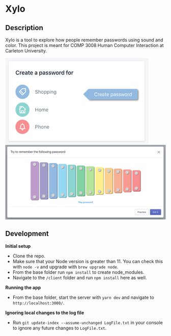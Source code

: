 # Xylo

## Description

Xylo is a tool to explore how people remember passwords using sound and color. This project is meant for COMP 3008 Human Computer Interaction at Carleton University.

<kbd>
  <img src="https://github.com/LauraAubin/Xylo/blob/master/Images/Home.png" width="450" height="270" />
</kbd>

<kbd>
  <img src="https://github.com/LauraAubin/Xylo/blob/master/Images/Xylophone.png" />
</kbd>

## Development

**Initial setup**

- Clone the repo.
- Make sure that your Node version is greater than 11. You can check this with `node -v` and upgrade with `brew upgrade node`.
- From the base folder run `npm install` to create node_modules.
- Navigate to the `/client` folder and run `npm install` here as well.

**Running the app**

- From the base folder, start the server with `yarn dev` and navigate to `http://localhost:3000/`.

**Ignoring local changes to the log file**

- Run `git update-index --assume-unchanged LogFile.txt` in your console to ignore any future changes to `LogFile.txt`.

